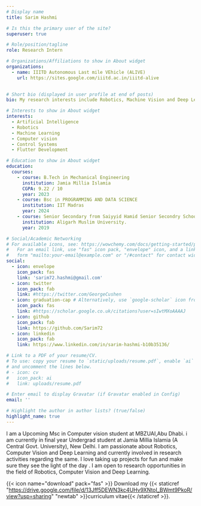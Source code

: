 ```yaml
---
# Display name
title: Sarim Hashmi

# Is this the primary user of the site?
superuser: true

# Role/position/tagline
role: Research Intern

# Organizations/Affiliations to show in About widget
organizations:
  - name: IIITD Autonomous Last mile VEhicle (ALIVE)
    url: https://sites.google.com/iiitd.ac.in/iiitd-alive
    

# Short bio (displayed in user profile at end of posts)
bio: My research interests include Robotics, Machine Vision and Deep Learning.

# Interests to show in About widget
interests:
  - Artificial Intelligence
  - Robotics
  - Machine Learning
  - Computer vision
  - Control Systems
  - Flutter Development 

# Education to show in About widget
education:
  courses:
    - course: B.Tech in Mechanical Engineering
      institution: Jamia Millia Islamia
      CGPA: 9.22 / 10
      year: 2023
    - course: Bsc in PROGRAMMING AND DATA SCIENCE 
      institution: IIT Madras
      year: 2024
    - course: Senior Secondary from Saiyyid Hamid Senior Secondry School
      institution: Aligarh Muslim University.
      year: 2019

# Social/Academic Networking
# For available icons, see: https://wowchemy.com/docs/getting-started/page-builder/#icons
#   For an email link, use "fas" icon pack, "envelope" icon, and a link in the
#   form "mailto:your-email@example.com" or "/#contact" for contact widget.
social:
  - icon: envelope
    icon_pack: fas
    link: 'sarim72.hashmi@gmail.com'
  - icon: twitter
    icon_pack: fab
    link: #https://twitter.com/GeorgeCushen
  - icon: graduation-cap # Alternatively, use `google-scholar` icon from `ai` icon pack
    icon_pack: fas
    link: #https://scholar.google.co.uk/citations?user=sIwtMXoAAAAJ
  - icon: github
    icon_pack: fab
    link: https://github.com/Sarim72
  - icon: linkedin
    icon_pack: fab
    link: https://www.linkedin.com/in/sarim-hashmi-b10b35136/

# Link to a PDF of your resume/CV.
# To use: copy your resume to `static/uploads/resume.pdf`, enable `ai` icons in `params.toml`,
# and uncomment the lines below.
# - icon: cv
#   icon_pack: ai
#   link: uploads/resume.pdf

# Enter email to display Gravatar (if Gravatar enabled in Config)
email: ''

# Highlight the author in author lists? (true/false)
highlight_name: true
---
```


I am a Upcoming Msc in Computer vision student at MBZUAI,Abu Dhabi. i am currently in final year Undergrad student at Jamia Millia Islamia (A Central Govt. University), New Delhi. I am passionate about Robotics, Computer Vision and Deep Learning and currently involved in research activities regarding the same. I love taking up projects for fun and make sure they see the light of the day . I am open to research opportunities in the field of Robotics, Computer Vision and Deep Learning.


{{< icon name="download" pack="fas" >}} Download my {{< staticref "https://drive.google.com/file/d/13Jff5DEWN3kc4UHv9XNtoI_BWmt9PkoR/view?usp=sharing" "newtab" >}}curriculum vitae{{< /staticref >}}.
